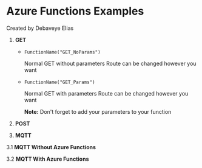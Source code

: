 # Azure Functions Examples
Created by Debaveye Elias

1. **GET**

	* `FunctionName("GET_NoParams")`

		Normal GET without parameters
		Route can be changed however you want

	* `FunctionName("GET_Params")`

		Normal GET with parameters
		Route can be changed however you want
		
		**Note:**
		Don't forget to add your parameters to your function
		

2. **POST**

3. **MQTT**

3.1 **MQTT Without Azure Functions**

3.2 **MQTT With Azure Functions**